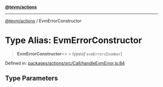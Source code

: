 [**@tevm/actions**](../README.md)

***

[@tevm/actions](../globals.md) / EvmErrorConstructor

# Type Alias: EvmErrorConstructor

> **EvmErrorConstructor**\<\> = *typeof* `evmErrors`\[`number`\]

Defined in: [packages/actions/src/Call/handleEvmError.js:84](https://github.com/evmts/tevm-monorepo/blob/main/packages/actions/src/Call/handleEvmError.js#L84)

## Type Parameters
